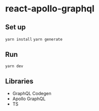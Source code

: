 # react-apollo-graphql

## Set up
`yarn install`
`yarn generate`

## Run
`yarn dev`


## Libraries
- GraphQL Codegen
- Apollo GraphQL
- TS